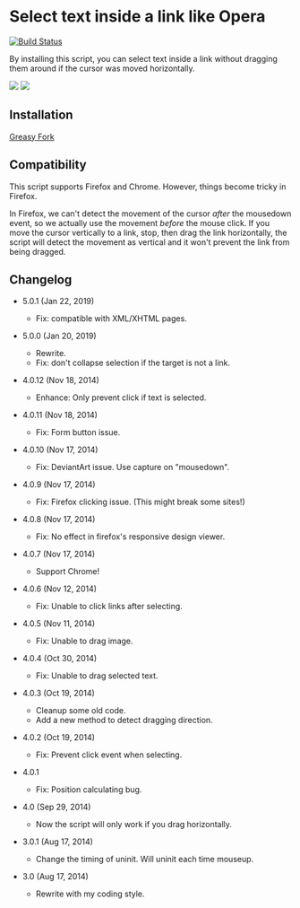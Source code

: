 Select text inside a link like Opera
====================================

[![Build Status](https://travis-ci.com/eight04/select-text-inside-a-link-like-opera.svg?branch=master)](https://travis-ci.com/eight04/select-text-inside-a-link-like-opera)

By installing this script, you can select text inside a link without dragging them around if the cursor was moved horizontally.

![](https://i.imgur.com/f7TgRur.png)
![](https://i.imgur.com/NSqXG5n.png)

Installation
------------

[Greasy Fork](https://greasyfork.org/en/scripts/789-select-text-inside-a-link-like-opera)

Compatibility
-------------

This script supports Firefox and Chrome. However, things become tricky in Firefox.

In Firefox, we can't detect the movement of the cursor *after* the mousedown event, so we actually use the movement *before* the mouse click. If you move the cursor vertically to a link, stop, then drag the link horizontally, the script will detect the movement as vertical and it won't prevent the link from being dragged.

Changelog
---------

* 5.0.1 (Jan 22, 2019)

  - Fix: compatible with XML/XHTML pages.

* 5.0.0 (Jan 20, 2019)

  - Rewrite.
  - Fix: don't collapse selection if the target is not a link.

* 4.0.12 (Nov 18, 2014)

	- Enhance: Only prevent click if text is selected.
  
* 4.0.11 (Nov 18, 2014)

	- Fix: Form button issue.
  
* 4.0.10 (Nov 17, 2014)

	- Fix: DeviantArt issue. Use capture on "mousedown".
  
* 4.0.9 (Nov 17, 2014)

	- Fix: Firefox clicking issue. (This might break some sites!)
  
* 4.0.8 (Nov 17, 2014)

	- Fix: No effect in firefox's responsive design viewer.
  
* 4.0.7 (Nov 17, 2014)

	- Support Chrome!
  
* 4.0.6 (Nov 12, 2014)

	- Fix: Unable to click links after selecting.
  
* 4.0.5 (Nov 11, 2014)

	- Fix: Unable to drag image.
  
* 4.0.4 (Oct 30, 2014)

	- Fix: Unable to drag selected text.
  
* 4.0.3 (Oct 19, 2014)

	- Cleanup some old code.
	- Add a new method to detect dragging direction.
  
* 4.0.2 (Oct 19, 2014)

	- Fix: Prevent click event when selecting.
  
* 4.0.1

	- Fix: Position calculating bug.
  
* 4.0 (Sep 29, 2014)

	- Now the script will only work if you drag horizontally.
  
* 3.0.1 (Aug 17, 2014)

	- Change the timing of uninit. Will uninit each time mouseup.
  
* 3.0 (Aug 17, 2014)

	- Rewrite with my coding style.
